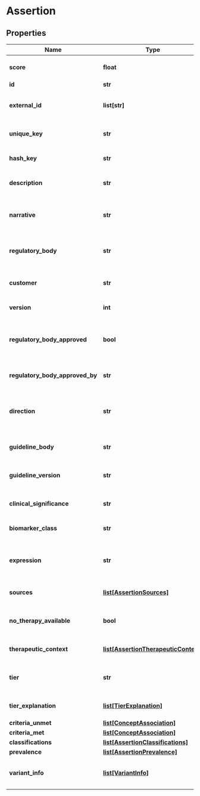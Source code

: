 # Assertion

## Properties
Name | Type | Description | Notes
------------ | ------------- | ------------- | -------------
**score** | **float** | indicator of the quality of the match. | [optional] 
**id** | **str** |  | [optional] 
**external_id** | **list[str]** | Optional institution specific identifier. | [optional] 
**unique_key** | **str** | Unique identifer inclusive of version. | [optional] 
**hash_key** | **str** | Static identifier agnostic of version. | [optional] 
**description** | **str** | Detailed description of the assertion. | [optional] 
**narrative** | **str** | A human readeable narrative describing the assertion. | [optional] 
**regulatory_body** | **str** | The regulatory body that has governance over this assertion. | 
**customer** | **str** | The customer identifier that has governance over this assertion. | 
**version** | **int** | The assertion set version number. | 
**regulatory_body_approved** | **bool** | If true, this assertion&#x27;s therapuetic context has regulatory approval. | [optional] 
**regulatory_body_approved_by** | **str** | Governing body granting approval. | [optional] 
**direction** | **str** | Indicates whether assertion supports or does not support the therapy. | [optional] 
**guideline_body** | **str** | A professional committee recommendation. | [optional] 
**guideline_version** | **str** | Release version of professional committee recommendation. | [optional] 
**clinical_significance** | **str** | Utility of biomarker in clinical setting. | [optional] 
**biomarker_class** | **str** | Indicator of response to therapy | [optional] 
**expression** | **str** | mathematical expression characterizing the clinical scope of the assertion. | [optional] 
**sources** | [**list[AssertionSources]**](AssertionSources.md) | The supporting evidence for this assertion. | [optional] 
**no_therapy_available** | **bool** | If true, there is no therapy related to this assertion. | [optional] 
**therapeutic_context** | [**list[AssertionTherapeuticContext]**](AssertionTherapeuticContext.md) | The therapies associated with this assertion. | [optional] 
**tier** | **str** | The tiering template specific tier associated with the therapy. | [optional] 
**tier_explanation** | [**list[TierExplanation]**](TierExplanation.md) | The explanation of how the tier was calculated. | [optional] 
**criteria_unmet** | [**list[ConceptAssociation]**](ConceptAssociation.md) |  | [optional] 
**criteria_met** | [**list[ConceptAssociation]**](ConceptAssociation.md) |  | [optional] 
**classifications** | [**list[AssertionClassifications]**](AssertionClassifications.md) |  | [optional] 
**prevalence** | [**list[AssertionPrevalence]**](AssertionPrevalence.md) |  | [optional] 
**variant_info** | [**list[VariantInfo]**](VariantInfo.md) | Genomic information pertaining to variant. | [optional] 



